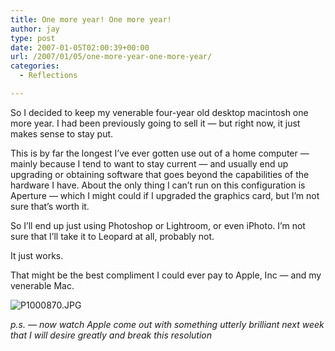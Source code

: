 ```yaml
---
title: One more year! One more year!
author: jay
type: post
date: 2007-01-05T02:00:39+00:00
url: /2007/01/05/one-more-year-one-more-year/
categories:
  - Reflections

---
```

So I decided to keep my venerable four-year old desktop macintosh one more year. I had been previously going to sell it — but right now, it just makes sense to stay put.

This is by far the longest I’ve ever gotten use out of a home computer — mainly because I tend to want to stay current — and usually end up upgrading or obtaining software that goes beyond the capabilities of the hardware I have. About the only thing I can’t run on this configuration is Aperture — which I might could if I upgraded the graphics card, but I’m not sure that’s worth it.

So I’ll end up just using Photoshop or Lightroom, or even iPhoto. I’m not sure that I’ll take it to Leopard at all, probably not.

It just works.

That might be the best compliment I could ever pay to Apple, Inc — and my venerable Mac.

![P1000870.JPG][1]

_p.s. — now watch Apple come out with something utterly brilliant next week that I will desire greatly and break this resolution_

 [1]: https://cdn.rambleon.org/migrate/2007/01/P1000870.jpg